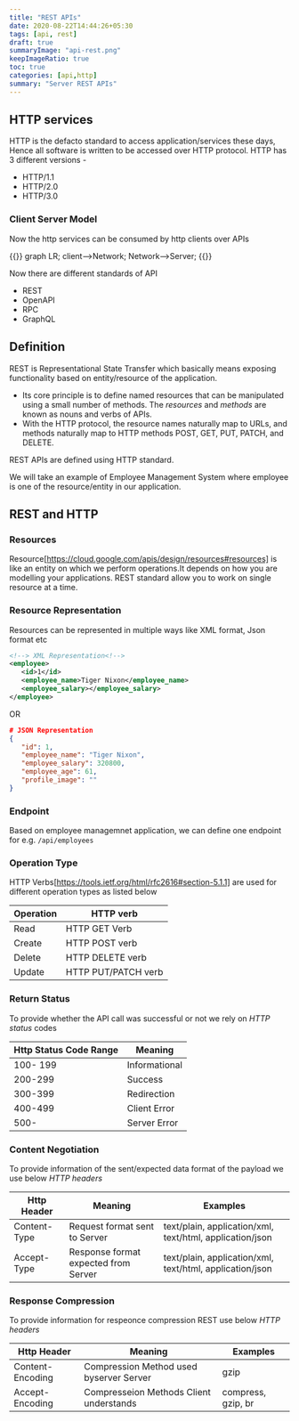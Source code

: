```yaml
---
title: "REST APIs"
date: 2020-08-22T14:44:26+05:30
tags: [api, rest]
draft: true
summaryImage: "api-rest.png" 
keepImageRatio: true
toc: true
categories: [api,http]
summary: "Server REST APIs"
---
```

## HTTP services
HTTP is the defacto standard to access application/services these days, Hence all software is written to be accessed over HTTP protocol. HTTP has 3 different versions -
- HTTP/1.1
- HTTP/2.0
- HTTP/3.0

### Client Server Model
Now the http services can be consumed by http clients over APIs

{{<mermaid>}}
graph LR;
   client-->Network;
   Network-->Server;
{{</mermaid>}}

Now there are different standards of API
- REST
- OpenAPI
- RPC
- GraphQL

## Definition
REST is Representational State Transfer which basically means exposing functionality based on entity/resource of the application.
- Its core principle is to define named resources that can be manipulated using a small number of methods. The *resources* and *methods* are known as nouns and verbs of APIs.
- With the HTTP protocol, the resource names naturally map to URLs, and methods naturally map to HTTP methods POST, GET, PUT, PATCH, and DELETE.

REST APIs are defined using HTTP standard.

We will take an example of Employee Management System where employee is one of the resource/entity in our application.

## REST and HTTP

### __Resources__

Resource[https://cloud.google.com/apis/design/resources#resources] is like an entity on which we perform operations.It depends on how you are modelling your applications.
REST standard allow you to work on single resource at a time.

### __Resource Representation__
Resources can be represented in multiple ways like XML format, Json format etc

```xml
<!--> XML Representation<!-->
<employee>
   <id>1</id>
   <employee_name>Tiger Nixon</employee_name>
   <employee_salary></employee_salary>
</employee>   
```
OR 
```json
# JSON Representation
{
   "id": 1,
   "employee_name": "Tiger Nixon",
   "employee_salary": 320800,
   "employee_age": 61,
   "profile_image": ""
}
```


### __Endpoint__ 
Based on employee managemnet application, we can define one endpoint for e.g. `/api/employees` 

### __Operation Type__ 
HTTP Verbs[https://tools.ietf.org/html/rfc2616#section-5.1.1] are used for different operation types as listed below

|Operation|HTTP verb|
|---------|---------|
|Read     | HTTP GET Verb|
|Create   | HTTP POST verb|
|Delete   | HTTP DELETE verb|
|Update   | HTTP PUT/PATCH verb|

### __Return Status__ 
To provide whether the API call was successful or not we rely on _HTTP status_ codes

|Http Status Code Range|Meaning|
|---------|---------|
|100- 199| Informational|  
|200-299   | Success|
|300-399  | Redirection|
|400-499  | Client Error|
|500-  | Server Error|

### __Content Negotiation__ 
To provide information of the sent/expected data format of the payload we use below *_HTTP headers_* 

|Http Header|Meaning|Examples|
|---------|---------|---------|
|Content-Type   | Request format sent to Server|text/plain, application/xml, text/html, application/json|
|Accept-Type  | Response format expected from Server|text/plain, application/xml, text/html, application/json|

### __Response Compression__ 
To provide information for respeonce compression REST use below _HTTP headers_

|Http Header|Meaning|Examples|
|---------|---------|---------|
|Content-Encoding   | Compression Method used byserver Server|gzip|
|Accept-Encoding  | Compresseion Methods Client understands|compress, gzip, br|



